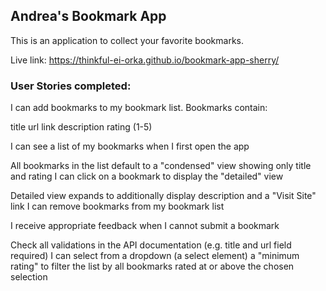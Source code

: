 ## Andrea's Bookmark App

This is an application to collect your favorite bookmarks.

Live link: https://thinkful-ei-orka.github.io/bookmark-app-sherry/

### User Stories completed:

I can add bookmarks to my bookmark list. Bookmarks contain:

title
url link
description
rating (1-5)

I can see a list of my bookmarks when I first open the app

All bookmarks in the list default to a "condensed" view showing only title and rating
I can click on a bookmark to display the "detailed" view

Detailed view expands to additionally display description and a "Visit Site" link
I can remove bookmarks from my bookmark list

I receive appropriate feedback when I cannot submit a bookmark

Check all validations in the API documentation (e.g. title and url field required)
I can select from a dropdown (a select element) a "minimum rating" to filter the list by all bookmarks rated at or above the chosen selection